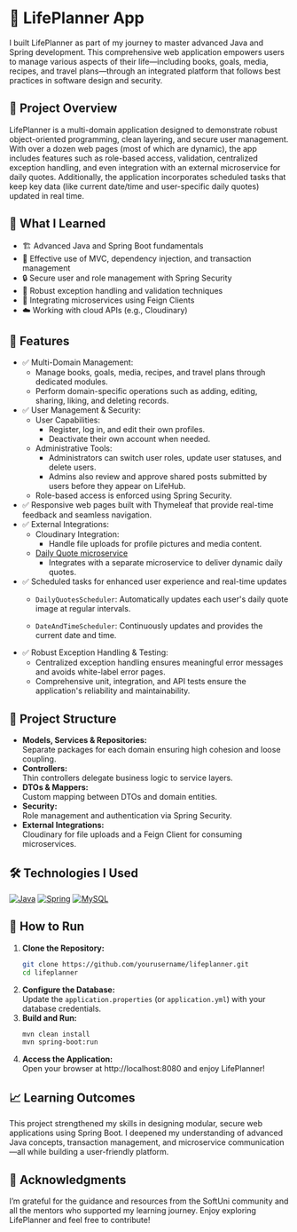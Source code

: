 # 🌟 LifePlanner App

I built LifePlanner as part of my journey to master advanced Java and Spring development. This comprehensive web application empowers users to manage various aspects of their life—including books, goals, media, recipes, and travel plans—through an integrated platform that follows best practices in software design and security.

## 🚀 Project Overview
LifePlanner is a multi-domain application designed to demonstrate robust object-oriented programming, clean layering, and secure user management. With over a dozen web pages (most of which are dynamic), the app includes features such as role-based access, validation, centralized exception handling, and even integration with an external microservice for daily quotes. Additionally, the application incorporates scheduled tasks that keep key data (like current date/time and user-specific daily quotes) updated in real time.

## 🎯 What I Learned
- 🏗️ Advanced Java and Spring Boot fundamentals
- 🔄 Effective use of MVC, dependency injection, and transaction management  
- 🔒 Secure user and role management with Spring Security  
- 🔄 Robust exception handling and validation techniques  
- 🔀 Integrating microservices using Feign Clients  
- ☁️ Working with cloud APIs (e.g., Cloudinary)

## 🔧 Features
- ✅ Multi-Domain Management:
  - Manage books, goals, media, recipes, and travel plans through dedicated modules.
  - Perform domain-specific operations such as adding, editing, sharing, liking, and deleting records.
- ✅ User Management & Security:
  - User Capabilities:
    - Register, log in, and edit their own profiles.
    - Deactivate their own account when needed.
  - Administrative Tools:
    - Administrators can switch user roles, update user statuses, and delete users.
    - Admins also review and approve shared posts submitted by users before they appear on LifeHub.
  - Role-based access is enforced using Spring Security.
- ✅ Responsive web pages built with Thymeleaf that provide real-time feedback and seamless navigation.
- ✅ External Integrations:
  - Cloudinary Integration:
    - Handle file uploads for profile pictures and media content.
  - [Daily Quote microservice](https://github.com/trayanaboykova/Daily-Quotes-Service-LifePlanner)
    - Integrates with a separate microservice to deliver dynamic daily quotes.
- ✅ Scheduled tasks for enhanced user experience and real-time updates
  - `DailyQuotesScheduler`: Automatically updates each user's daily quote image at regular intervals.

  - `DateAndTimeScheduler`: Continuously updates and provides the current date and time.
- ✅ Robust Exception Handling & Testing:
  - Centralized exception handling ensures meaningful error messages and avoids white-label error pages.
  - Comprehensive unit, integration, and API tests ensure the application's reliability and maintainability.

## 📂 Project Structure
- **Models, Services & Repositories:**  
  Separate packages for each domain ensuring high cohesion and loose coupling.
- **Controllers:**  
  Thin controllers delegate business logic to service layers.
- **DTOs & Mappers:**  
  Custom mapping between DTOs and domain entities.
- **Security:**  
  Role management and authentication via Spring Security.
- **External Integrations:**  
  Cloudinary for file uploads and a Feign Client for consuming microservices.

## 🛠️ Technologies I Used
[![Java](https://skillicons.dev/icons?i=java)](https://www.java.com/) [![Spring](https://skillicons.dev/icons?i=spring)](https://spring.io/) [![MySQL](https://skillicons.dev/icons?i=mysql)](https://www.mysql.com/)

## 🤔 How to Run
1. **Clone the Repository:**
   ```bash
   git clone https://github.com/yourusername/lifeplanner.git
   cd lifeplanner
2. **Configure the Database:** <br>
   Update the `application.properties` (or `application.yml`) with your database credentials.
3. **Build and Run:**
   ```bash
   mvn clean install
   mvn spring-boot:run
4. **Access the Application:** <br>
Open your browser at http://localhost:8080 and enjoy LifePlanner!
   
## 📈 Learning Outcomes
This project strengthened my skills in designing modular, secure web applications using Spring Boot. I deepened my understanding of advanced Java concepts, transaction management, and microservice communication—all while building a user-friendly platform.

## 🌟 Acknowledgments
I’m grateful for the guidance and resources from the SoftUni community and all the mentors who supported my learning journey. Enjoy exploring LifePlanner and feel free to contribute!
